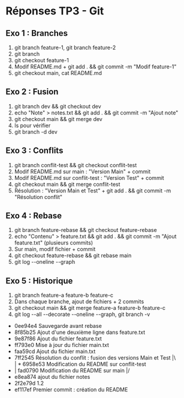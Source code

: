 # Réponses TP3 - Git

## Exo 1 : Branches  
1. git branch feature-1, git branch feature-2  
2. git branch  
3. git checkout feature-1  
4. Modif README.md + git add . && git commit -m "Modif feature-1"  
5. git checkout main, cat README.md  

## Exo 2 : Fusion  
1. git branch dev && git checkout dev  
2. echo "Note" > notes.txt && git add . && git commit -m "Ajout note"  
3. git checkout main && git merge dev  
4. ls pour vérifier  
5. git branch -d dev  

## Exo 3 : Conflits  
1. git branch conflit-test && git checkout conflit-test  
2. Modif README.md sur main : "Version Main" + commit  
3. Modif README.md sur conflit-test : "Version Test" + commit  
4. git checkout main && git merge conflit-test  
5. Résolution : "Version Main et Test" + git add . && git commit -m "Résolution conflit"  

## Exo 4 : Rebase  
1. git branch feature-rebase && git checkout feature-rebase  
2. echo "Contenu" > feature.txt && git add . && git commit -m "Ajout feature.txt" (plusieurs commits)  
3. Sur main, modif fichier + commit  
4. git checkout feature-rebase && git rebase main  
5. git log --oneline --graph  

## Exo 5 : Historique  
1. git branch feature-a feature-b feature-c  
2. Dans chaque branche, ajout de fichiers + 2 commits  
3. git checkout main && git merge feature-a feature-b feature-c  
4. git log --all --decorate --oneline --graph, git branch -v  
* 0ee94e4 Sauvegarde avant rebase
* 8f85b25 Ajout d'une deuxième ligne dans feature.txt
* 9e87f86 Ajout du fichier feature.txt
* ff793e0 Mise à jour du fichier main.txt
* faa59cd Ajout du fichier main.txt
*   7ff2545 Résolution du conflit : fusion des versions Main et Test
|\  
| * 6958e53 Modification du README sur conflit-test
* | fad0790 Modification du README sur main
|/  
* e8ea874 ajout du fichier notes
* 2f2e79d 1.2
* ef117ef Premier commit : création du README
